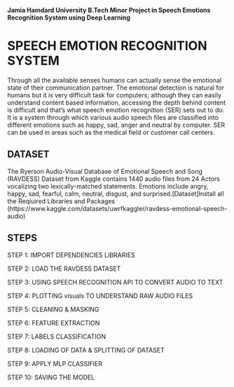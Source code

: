 
**Jamia Hamdard University B.Tech Minor Project in Speech Emotions Recognition System using Deep Learning**

<h1 align="left">SPEECH EMOTION RECOGNITION SYSTEM</h1>
Through all the available senses humans can actually sense the emotional state of their communication partner. The emotional detection is natural for humans but it is very difficult task for computers; although they can easily understand content based information, accessing the depth behind content is difficult and that’s what speech emotion recognition (SER) sets out to do. It is a system through which various audio speech files are classified into different emotions such as happy, sad, anger and neutral by computer. SER can be used in areas such as the medical field or customer call centers.


<h2 align="left">DATASET</h2>
The Ryerson Audio-Visual Database of Emotional Speech and Song (RAVDESS) Dataset from Kaggle contains 1440 audio files from 24 Actors vocalizing two lexically-matched statements. Emotions include angry, happy, sad, fearful, calm, neutral, disgust, and surprised.[Dataset]Install all the Reqiuired Libraries and Packages (https://www.kaggle.com/datasets/uwrfkaggler/ravdess-emotional-speech-audio)

<h2 align="left">STEPS</h2>


STEP 1: IMPORT DEPENDENCIES LIBRARIES

STEP 2: LOAD THE RAVDESS DATASET

STEP 3: USING SPEECH RECOGNITION API TO CONVERT AUDIO TO TEXT

STEP 4: PLOTTING visuals TO UNDERSTAND RAW AUDIO FILES

STEP 5: CLEANING & MASKING

STEP 6: FEATURE EXTRACTION

STEP 7: LABELS CLASSIFICATION

STEP 8: LOADING OF DATA & SPLITTING OF DATASET

STEP 9: APPLY MLP CLASSIFIER

STEP 10: SAVING THE MODEL
